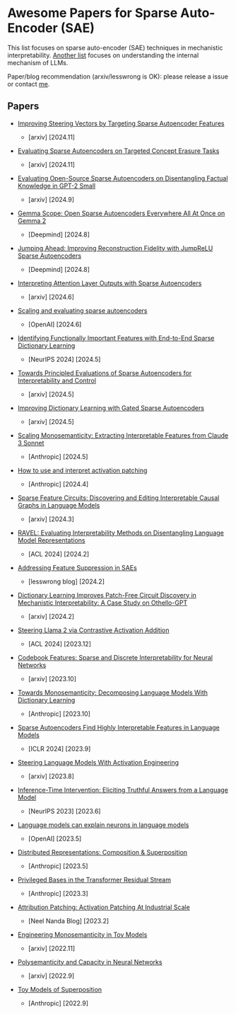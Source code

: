 # Awesome Papers for Sparse Auto-Encoder (SAE)
This list focuses on sparse auto-encoder (SAE) techniques in mechanistic interpretability. [Another list](https://github.com/zepingyu0512/awesome-llm-understanding-mechanism.git) focuses on understanding the internal mechanism of LLMs.

Paper/blog recommendation (arxiv/lesswrong is OK): please release a issue or contact [me](https://zepingyu0512.github.io/).


## Papers

- [Improving Steering Vectors by Targeting Sparse Autoencoder Features](https://arxiv.org/pdf/2411.02193?)
   - \[arxiv\] \[2024.11\]

- [Evaluating Sparse Autoencoders on Targeted Concept Erasure Tasks](https://arxiv.org/pdf/2411.18895)
   - \[arxiv\] \[2024.11\]

- [Evaluating Open-Source Sparse Autoencoders on Disentangling Factual Knowledge in GPT-2 Small](https://arxiv.org/pdf/2409.04478)
   - \[arxiv\] \[2024.9\]

- [Gemma Scope: Open Sparse Autoencoders Everywhere All At Once on Gemma 2](https://arxiv.org/pdf/2408.05147)
   - \[Deepmind\] \[2024.8\]
 
- [Jumping Ahead: Improving Reconstruction Fidelity with JumpReLU Sparse Autoencoders](https://arxiv.org/pdf/2407.14435)
   - \[Deepmind\] \[2024.8\]
 
- [Interpreting Attention Layer Outputs with Sparse Autoencoders](https://arxiv.org/pdf/2406.17759)
   - \[arxiv\] \[2024.6\]

- [Scaling and evaluating sparse autoencoders](https://arxiv.org/pdf/2406.04093)
   - \[OpenAI\] \[2024.6\]

- [Identifying Functionally Important Features with End-to-End Sparse Dictionary Learning](https://arxiv.org/pdf/2405.12241)
   - \[NeurIPS 2024\] \[2024.5\]

- [Towards Principled Evaluations of Sparse Autoencoders for Interpretability and Control](https://arxiv.org/pdf/2405.08366)
   - \[arxiv\] \[2024.5\]

- [Improving Dictionary Learning with Gated Sparse Autoencoders](https://arxiv.org/pdf/2404.16014)
   - \[arxiv\] \[2024.5\]

- [Scaling Monosemanticity: Extracting Interpretable Features from Claude 3 Sonnet](https://transformer-circuits.pub/2024/scaling-monosemanticity/index.html)
   - \[Anthropic\] \[2024.5\]

- [How to use and interpret activation patching](https://arxiv.org/pdf/2404.15255)
   - \[Anthropic\] \[2024.4\]

- [Sparse Feature Circuits: Discovering and Editing Interpretable Causal Graphs in Language Models](https://arxiv.org/pdf/2403.19647v1)
   - \[arxiv\] \[2024.3\]

- [RAVEL: Evaluating Interpretability Methods on Disentangling Language Model Representations](https://arxiv.org/pdf/2402.17700)
   - \[ACL 2024\] \[2024.2\]

- [Addressing Feature Suppression in SAEs](https://www.lesswrong.com/posts/3JuSjTZyMzaSeTxKk/addressing-feature-suppression-in-saes)
   - \[lesswrong blog\] \[2024.2\]

- [Dictionary Learning Improves Patch-Free Circuit Discovery in Mechanistic Interpretability: A Case Study on Othello-GPT](https://arxiv.org/pdf/2402.12201)
   - \[arxiv\] \[2024.2\]

- [Steering Llama 2 via Contrastive Activation Addition](https://arxiv.org/pdf/2312.06681)
   - \[ACL 2024\] \[2023.12\]
 
- [Codebook Features: Sparse and Discrete Interpretability for Neural Networks](https://arxiv.org/pdf/2310.17230)
   - \[arxiv\] \[2023.10\]

- [Towards Monosemanticity: Decomposing Language Models With Dictionary Learning](https://transformer-circuits.pub/2023/monosemantic-features/index.html)
   - \[Anthropic\] \[2023.10\]
 
- [Sparse Autoencoders Find Highly Interpretable Features in Language Models](https://arxiv.org/pdf/2309.08600)
   - \[ICLR 2024\] \[2023.9\]

- [Steering Language Models With Activation Engineering](https://arxiv.org/pdf/2308.10248)
   - \[arxiv\] \[2023.8\]

- [Inference-Time Intervention: Eliciting Truthful Answers from a Language Model](https://arxiv.org/pdf/2306.03341)
   - \[NeurIPS 2023\] \[2023.6\]

- [Language models can explain neurons in language models](https://openaipublic.blob.core.windows.net/neuron-explainer/paper/index.html)
   - \[OpenAI\] \[2023.5\]

- [Distributed Representations: Composition & Superposition](https://transformer-circuits.pub/2023/superposition-composition/index.html)
   - \[Anthropic\] \[2023.5\]

- [Privileged Bases in the Transformer Residual Stream](https://transformer-circuits.pub/2023/privileged-basis/index.html)
   - \[Anthropic\] \[2023.3\]

- [Attribution Patching: Activation Patching At Industrial Scale](https://www.neelnanda.io/mechanistic-interpretability/attribution-patching)
   - \[Neel Nanda Blog\] \[2023.2\]

- [Engineering Monosemanticity in Toy Models](https://arxiv.org/pdf/2211.09169)
   - \[arxiv\] \[2022.11\]

- [Polysemanticity and Capacity in Neural Networks](https://arxiv.org/pdf/2210.01892)
   - \[arxiv\] \[2022.9\]

- [Toy Models of Superposition](https://transformer-circuits.pub/2022/toy_model/index.html)
   - \[Anthropic\] \[2022.9\]




